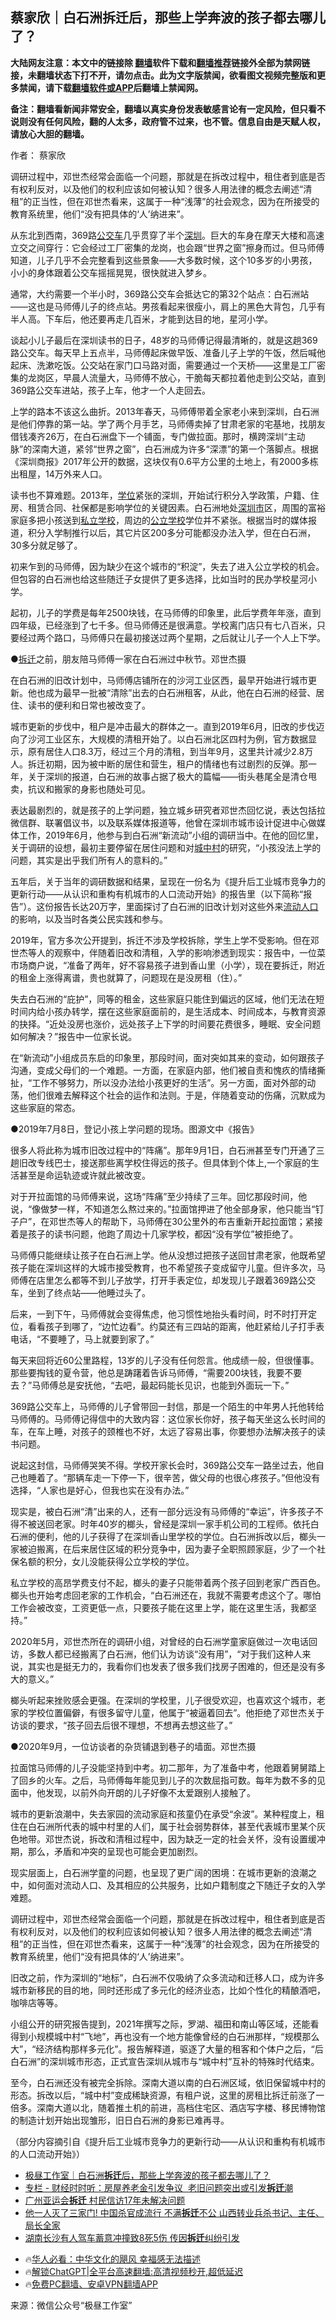  <!-- 面包屑导航 --> <h2>蔡家欣｜白石洲拆迁后，那些上学奔波的孩子都去哪儿了？</h2> <p class="notice"><b>大陆网友注意：本文中的链接除 <a href="https://github.com/bannedbook/fanqiang" >翻墙</a>软件下载和<a href="https://github.com/killgcd/justmysocks/blob/master/README.md">翻墙推荐</a>链接外全部为禁网链接，未翻墙状态下打不开，请勿点击。此为文字版禁闻，欲看图文视频完整版和更多禁闻，请下载<a href="https://github.com/bannedbook/fanqiang">翻墙软件或APP</a>后翻墙上禁闻网。</p><p>备注：翻墙看新闻非常安全，翻墙以真实身份发表敏感言论有一定风险，但只看不说则没有任何风险，翻的人太多，政府管不过来，也不管。信息自由是天赋人权，请放心大胆的翻墙。</b></p>  <div class="entry"> <p>作者： 蔡家欣</p> <p id="summary">调研过程中，邓世杰经常会面临一个问题，那就是在拆改过程中，租住者到底是否有权利反对，以及他们的权利应该如何被认知？很多人用法律的概念去阐述“清租”的正当性，但在邓世杰看来，这属于一种“浅薄”的社会观念，因为在所接受的教育系统里，他们“没有把具体的‘人’纳进来”。</p> <p id="conimg">从东北到西南，369路<a href="https://www.bannedbook.org/bnews/tag/%e5%85%ac%e4%ba%a4%e8%bd%a6/" class="st_tag internal_tag" rel="tag" title="标签 公交车 下的日志">公交车</a>几乎贯穿了半个<a href="https://www.bannedbook.org/bnews/tag/%e6%b7%b1%e5%9c%b3/" class="st_tag internal_tag" rel="tag" title="标签 深圳 下的日志">深圳</a>。巨大的车身在摩天大楼和高速立交之间穿行：它会经过工厂密集的龙岗，也会跟“世界之窗”擦身而过。但马师傅知道，儿子几乎不会完整看到这些景象——大多数时候，这个10多岁的小男孩，小小的身体跟着公交车摇摇晃晃，很快就进入梦乡。</p> <p>通常，大约需要一个半小时，369路公交车会抵达它的第32个站点：白石洲站——这也是马师傅儿子的终点站。男孩看起来很瘦小，肩上的黑色大背包，几乎有半人高。下车后，他还要再走几百米，才能到达目的地，星河小学。</p> <p>谈起小儿子最后在深圳读书的日子，48岁的马师傅记得最清晰的，就是这趟369路公交车。每天早上五点半，马师傅起床做早饭、准备儿子上学的午饭，然后喊他起床、洗漱吃饭。公交站在家门口马路对面，需要通过一个天桥——这里是工厂密集的龙岗区，早晨人流量大，马师傅不放心，干脆每天都拉着他走到公交站，直到369路公交车进站，孩子上车，他才一个人走回去。</p> <p>上学的路本不该这么曲折。2013年春天，马师傅带着全家老小来到深圳，白石洲是他们停靠的第一站。学了两个月手艺，马师傅卖掉了甘肃老家的宅基地，找朋友借钱凑齐26万，在白石洲盘下一个铺面，专门做拉面。那时，横跨深圳“主动脉”的深南大道，紧邻“世界之窗”，白石洲成为许多“深漂”的第一个落脚点。根据《深圳商报》2017年公开的数据，这块仅有0.6平方公里的土地上，有2000多栋出租屋，14万外来人口。</p> <p>读书也不算难题。2013年，<a href="https://www.bannedbook.org/bnews/tag/%E5%AD%A6%E4%BD%8D/" class="st_tag internal_tag" rel="tag" title="标签 学位 下的日志">学位</a>紧张的深圳，开始试行积分入学政策，户籍、住房、租赁合同、社保都是影响学位的关键因素。白石洲地处<a href="https://www.bannedbook.org/bnews/tag/%E6%B7%B1%E5%9C%B3%E5%B8%82/" class="st_tag internal_tag" rel="tag" title="标签 深圳市 下的日志">深圳市</a>区，周围的富裕家庭多把小孩送到<a href="https://www.bannedbook.org/bnews/tag/%E7%A7%81%E7%AB%8B%E5%AD%A6%E6%A0%A1/" class="st_tag internal_tag" rel="tag" title="标签 私立学校 下的日志">私立学校</a>，周边的<a href="https://www.bannedbook.org/bnews/tag/%E5%85%AC%E7%AB%8B%E5%AD%A6%E6%A0%A1/" class="st_tag internal_tag" rel="tag" title="标签 公立学校 下的日志">公立学校</a>学位并不紧张。根据当时的媒体报道，积分入学制推行以后，其它片区200多分可能都没办法入学，但在白石洲，30多分就足够了。</p> <p>初来乍到的马师傅，因为缺少在这个城市的“积淀”，失去了进入公立学校的机会。但包容的白石洲也给这些随迁子女提供了更多选择，比如当时的民办学校星河小学。</p> <p>起初，儿子的学费是每年2500块钱，在马师傅的印象里，此后学费年年涨，直到四年级，已经涨到了七千多。但马师傅还是很满意。学校离门店只有七八百米，只要经过两个路口，马师傅只在最初接送过两个星期，之后就让儿子一个人上下学。</p> <p>●<a href="https://www.bannedbook.org/bnews/tag/%e6%8b%86%e8%bf%81/" class="st_tag internal_tag" rel="tag" title="标签 拆迁 下的日志">拆迁</a>之前，朋友陪马师傅一家在白石洲过中秋节。邓世杰摄</p>  <p>在白石洲的旧改计划中，马师傅店铺所在的沙河工业区西，最早开始进行城市更新。他也成为最早一批被“清除”出去的白石洲租客，从此，他在白石洲的经营、居住、读书的便利和日常也被改变了。</p> <p>城市更新的步伐中，租户是冲击最大的群体之一。直到2019年6月，旧改的步伐迈向了沙河工业区东，大规模的清租开始了。以白石洲北区四村为例，官方数据显示，原有居住人口8.3万，经过三个月的清租，到当年9月，这里共计减少2.8万人。拆迁初期，因为被中断的居住和营生，租户的情绪也有过剧烈的反弹。那一年，关于深圳的报道，白石洲的故事占据了极大的篇幅——街头巷尾全是清仓甩卖，抗议和搬家的身影也随处可见。</p> <p>表达最剧烈的，就是孩子的上学问题，独立城乡研究者邓世杰回忆说，表达包括拉微信群、联署倡议书，以及联系媒体报道等，他曾在深圳市城市设计促进中心做媒体工作，2019年6月，他参与到白石洲“新流动”小组的调研当中。在他的回忆里，关于调研的设想，最初主要停留在居住问题和对<a href="https://www.bannedbook.org/bnews/tag/%E5%9F%8E%E4%B8%AD%E6%9D%91/" class="st_tag internal_tag" rel="tag" title="标签 城中村 下的日志">城中村</a>的研究，“小孩没法上学的问题，其实是出乎我们所有人的意料的。”</p> <p>五年后，关于当年的调研数据和结果，呈现在一份名为《提升后工业城市竞争力的更新行动——从认识和重构有机城市的人口流动开始》的报告里（以下简称“报告”）。这份报告长达20万字，里面探讨了白石洲的旧改计划对这些外来<a href="https://www.bannedbook.org/bnews/tag/%E6%B5%81%E5%8A%A8%E4%BA%BA%E5%8F%A3/" class="st_tag internal_tag" rel="tag" title="标签 流动人口 下的日志">流动人口</a>的影响，以及当时各类公民实践和参与。</p> <p>2019年，官方多次公开提到，拆迁不涉及学校拆除，学生上学不受影响。但在邓世杰等人的观察中，伴随着旧改和清租，入学的影响渗透到现实：报告中，一位菜市场商户说，“准备了两年，好不容易孩子进到香山里（小学），现在要拆迁，附近的租金上涨得离谱，贵也就算了，问题现在是没房租（住）。”</p> <p>失去白石洲的“庇护”，同等的租金，这些家庭只能住到偏远的区域，他们无法在短时间内给小孩办转学，摆在这些家庭面前的，是生活成本、时间成本，与教育资源的抉择。“近处没房也涨价，远处孩子上下学的时间要花费很多，睡眠、安全问题如何解决？”报告中一位家长说。</p> <p>在“新流动”小组成员东启的印象里，那段时间，面对突如其来的变动，如何跟孩子沟通，变成父母们的一个难题。一方面，在家庭内部，他们被自责和愧疚的情绪撕扯，“工作不够努力，所以没办法给小孩更好的生活”。另一方面，面对外部的动荡，他们很难去解释这个社会的运作和法则。于是，伴随着变动的伤痛，沉默成为这些家庭的常态。</p> <p>●2019年7月8日，登记小孩上学问题的现场。图源文中《报告》</p> <p>很多人将此称为城市旧改过程中的“阵痛”。那年9月1日，白石洲甚至专门开通了三趟旧改专线巴士，接送那些离学校住得远的孩子。但具体到个体上,一个家庭的生活甚至是命运轨迹或许就此被改变。</p> <p>对于开拉面馆的马师傅来说，这场“阵痛”至少持续了三年。回忆那段时间，他说，“像做梦一样，不知道怎么熬过来的。”拉面馆押进了他全部身家，他只能当“钉子户”，在邓世杰等人的帮助下，马师傅在30公里外的布吉重新开起拉面馆；紧接着是孩子的读书问题，他跑了周边十几家学校，都因“没有学位”被拒绝了。</p>  <p>马师傅只能继续让孩子在白石洲上学。他从没想过把孩子送回甘肃老家，他既希望孩子能在深圳这样的大城市接受教育，也不希望孩子变成留守儿童。但许多次，马师傅在店里怎么都等不到儿子放学，打开手表定位，却发现儿子跟着369路公交车，坐到了终点站——他睡过头了。</p> <p>后来，一到下午，马师傅就会变得焦虑，他习惯性地抬头看时间，时不时打开定位，看看孩子到哪了，“边忙边看”。约莫还有三四站的距离，他赶紧给儿子打手表电话，“不要睡了，马上就要到家了。”</p> <p>每天来回将近60公里路程，13岁的儿子没有任何怨言。他成绩一般，但很懂事。那些要掏钱的夏令营，他总是踌躇着告诉马师傅，“需要200块钱，我要不要去？”马师傅总是安抚他，“去吧，最起码能长见识，也能到外面玩一下。”</p> <p>369路公交车上，马师傅的儿子曾带回一封信，那是一个陌生的中年男人托他转给马师傅的。马师傅记得信中的大致内容：这位家长你好，孩子每天坐这么长时间的车，在车上睡，对孩子的颈椎也不好，太远了容易出事，你要想办法解决孩子的读书问题。</p> <p>说起这封信，马师傅哭笑不得。学校开家长会时，369路公交车一路坐过去，他自己也睡着了。“那辆车走一下停一下，很辛苦，做父母的也很心疼孩子。”但他没有选择，“人家也是好心，但我也实在没有办法。”</p> <p>现实是，被白石洲“清”出来的人，还有一部分远没有马师傅的“幸运”，许多孩子不得不被送回老家。时年40岁的榔头，曾经是深圳一家手机公司的工程师。依托白石洲的便利，他的儿子获得了在深圳香山里学校的学位。白石洲拆改以后，榔头一家被迫搬离，在后来居住区域的积分竞争中，因为妻子全职照顾家庭，少了一个社保名额的积分，女儿没能获得公立学校的学位。</p> <p>私立学校的高昂学费支付不起，榔头的妻子只能带着两个孩子回到老家广西百色。榔头也开始考虑回老家的工作机会，“白石洲还在，我就不需要考虑这个了。哪怕工作会被改变，工资更低一点，只要孩子能在这里上学，能在这里生活，我都坚持。”</p> <p>2020年5月，邓世杰所在的调研小组，对曾经的白石洲学童家庭做过一次电话回访，多数人都已经搬离了白石洲，他们认为访谈“没有用”，“对于我们这种人来说，其实也是挺无力的，我看你们也发表了很多我们找房子困难的，但还是没有多大的意义。”</p> <p>榔头听起来挫败感会更强。在深圳的学校里，儿子很受欢迎，也喜欢这个城市，老家的学校位置偏僻，有很多留守儿童，他属于“被逼着回去”。他拒绝了邓世杰关于访谈的要求，“孩子回去后很不理想，不想再去想这些了。”</p> <p>●2020年9月，一位访谈者的杂货铺退到巷子的墙面。邓世杰摄</p>  <p>拉面馆马师傅的儿子没能坚持到中考。初二那年，为了准备中考，他跟着舅舅踏上了回乡的火车。之后，马师傅每年能见到儿子的次数屈指可数。每年为数不多的见面中，他发现，以前外向开朗的儿子好像不太爱跟别人接触了。</p> <p>城市的更新浪潮中，失去家园的流动家庭和孩童仍在承受“余波”。某种程度上，租住在白石洲所代表的城中村里的人们，属于社会弱势群体，甚至代表城市里某个灰色地带。邓世杰说，拆改和清租过程中，因为缺乏一定的社会关怀，没有设置缓冲期，那么，矛盾和冲突的呈现也可能会更加剧烈。</p> <p>现实层面上，白石洲学童的问题，也呈现了更广阔的困境：在城市更新的浪潮之中，如何面对流动人口、及其相应的公共服务，比如户籍制度之下随迁子女的入学难题。</p> <p>调研过程中，邓世杰经常会面临一个问题，那就是在拆改过程中，租住者到底是否有权利反对，以及他们的权利应该如何被认知？很多人用法律的概念去阐述“清租”的正当性，但在邓世杰看来，这属于一种“浅薄”的社会观念，因为在所接受的教育系统里，他们“没有把具体的‘人’纳进来”。</p> <p>旧改之前，作为深圳的“地标”，白石洲不仅吸纳了众多流动和迁移人口，成为许多城市新移民的目的地，同时还形成了多元化的经济业态，比如个性化的精酿酒吧，咖啡店等等。</p> <p>小组公开的研究报告提到，2021年撰写之际，罗湖、福田和南山等区域，还能看得到小规模城中村“飞地”，再也没有一个地方能像曾经的白石洲那样，“规模那么大”，“经济结构那样多元化”。报告解释道，驱逐了大量的租客和个体户之后，“后白石洲”的深圳城市形态，正式宣告深圳从城市与“城中村”互补的特殊时代结束。</p> <p>至今，白石洲还没有被完全拆除。深南大道以南的白石洲区域，依旧保留城中村的形态。拆改以后，“城中村”变成稀缺资源，有租户说，这里的房租比拆迁前涨了一倍多。深南大道以北，随着推土机的前进，高档住宅区、酒店写字楼、移民博物馆的制造计划开始出现雏形，旧日白石洲的身影已难再寻。</p> <p>（部分内容摘引自《提升后工业城市竞争力的更新行动——从认识和重构有机城市的人口流动开始》）</p> <p></p> <!--<div id="taboola-mid-1"></div>--><ul class='op-related-articles' title='相关阅读'> <li><a href='https://www.bannedbook.org/bnews/baitai/20241009/2099598.html' target='_blank'>极昼工作室｜白石洲<b>拆迁</b>后，那些上学奔波的孩子都去哪儿了？</a></li> <li><a href='https://www.bannedbook.org/bnews/ssgc/20240831/2081436.html' target='_blank'>专栏 - 财经时时听：房屋养老金引发争议  老旧问题突出或引发<b>拆迁</b>潮</a></li> <li><a href='https://www.bannedbook.org/bnews/renquan/20240818/2076216.html' target='_blank'>广州亚运会<b>拆迁</b> 村民信访17年未解决问题</a></li> <li><a href='https://www.bannedbook.org/bnews/cbnews/20240816/2075442.html' target='_blank'>他一人灭了三家门! 中国杀官成流行 不满<b>拆迁</b>不公 山西转业兵杀书记、主任、局长全家</a></li> <li><a href='https://www.bannedbook.org/bnews/ssgc/20240728/2067634.html' target='_blank'>湖南长沙有人驾车蓄意冲撞致8死5伤 传因<b>拆迁</b>纠纷引发</a></li> </ul> <ul class="texttj"> <!--<li>🔥<a href="https://www.bannedbook.org/bnews/ssgc/20230219/1850782.html" target="_blank">法国犹太老板：神告诉我们，只有一位中国人能救人类</a></li>--> <li>🔥<a href="https://www.bannedbook.org/bnews/comments/20220220/1694796.html" target="_blank">华人必看：中华文化的飓风 幸福感无法描述</a></li> <li>🔥<a href="https://github.com/bannedbook/fanqiang/wiki/V2ray%E6%9C%BA%E5%9C%BA" target="_blank">解锁ChatGPT|全平台高速翻墙:高清视频秒开,超低延迟</a></li> <li>🔥<a href="https://github.com/bannedbook/fanqiang/wiki/%E7%A6%81%E9%97%BB%E7%BD%91%E5%AE%89%E5%8D%93%E7%BF%BB%E5%A2%99%E6%96%B0%E9%97%BBAPP" target="_blank">免费PC翻墙、安卓VPN翻墙APP</a></li> </ul><p class="src-info">来源：微信公众号“极昼工作室” </p> <a name='sharetosocial'></a> <div style="margin-bottom:5px;padding-bottom:5px;clear:both"> <div id="archive-pix-1" class="banner-ads"> <!-- AuctionX Display platform tag START --> <div id="27602x728x90x621x_ADSLOT1" clicktrack="%%CLICK_URL_ESC%%"></div>  <!-- AuctionX Display platform tag END --> </div> <div id="archive-pix-2" class="banner-ads"> <!-- AuctionX Display platform tag START --> <div id="27556x300x250x621x_ADSLOT1" clicktrack="%%CLICK_URL_ESC%%" style="margin:0 auto;text-align:center"></div>  <!-- AuctionX Display platform tag END --> </div> </div>  <div id="archive-pix-1" class="banner-ads"> <!-- AuctionX Display platform tag START --> <div id="27603x728x90x621x_ADSLOT1" clicktrack="%%CLICK_URL_ESC%%"></div>  <!-- AuctionX Display platform tag END --> </div> </div><!--END ENTRY--> 